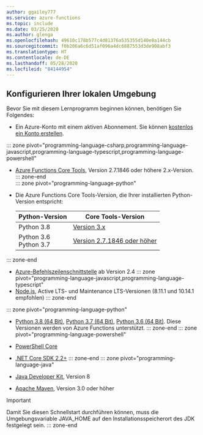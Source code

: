 ```yaml
---
author: ggailey777
ms.service: azure-functions
ms.topic: include
ms.date: 03/25/2020
ms.author: glenga
ms.openlocfilehash: 49610c178b577c4d81376a535355d140e8a144cb
ms.sourcegitcommit: f0b206a6c6d51af096a4dc6887553d3de908abf3
ms.translationtype: HT
ms.contentlocale: de-DE
ms.lasthandoff: 05/28/2020
ms.locfileid: "84144954"
---
```

## <a name="configure-your-local-environment"></a>Konfigurieren Ihrer lokalen Umgebung

Bevor Sie mit diesem Lernprogramm beginnen können, benötigen Sie Folgendes:

+ Ein Azure-Konto mit einem aktiven Abonnement. Sie können [kostenlos ein Konto erstellen](https://azure.microsoft.com/free/?ref=microsoft.com&utm_source=microsoft.com&utm_medium=docs&utm_campaign=visualstudio).

::: zone pivot="programming-language-csharp,programming-language-javascript,programming-language-typescript,programming-language-powershell"  
+ [Azure Functions Core Tools](../articles/azure-functions/functions-run-local.md#v2), Version 2.7.1846 oder höhere 2.x-Version.
::: zone-end  
::: zone pivot="programming-language-python"
+ Die Azure Functions Core Tools-Version, die Ihrer installierten Python-Version entspricht:

   | Python-Version | Core Tools-Version |
   | -------------- | ------------------ |
   | Python 3.8     | [Version 3.x](../articles/azure-functions/functions-run-local.md#v2) |
   | Python 3.6<br/>Python 3.7 | [Version 2.7.1846 oder höher](../articles/azure-functions/functions-run-local.md#v2) |
  
::: zone-end

+ [Azure-Befehlszeilenschnittstelle](/cli/azure/install-azure-cli) ab Version 2.4 
::: zone pivot="programming-language-javascript,programming-language-typescript"
+ [Node.js](https://nodejs.org/), Active LTS- und Maintenance LTS-Versionen (8.11.1 und 10.14.1 empfohlen)
::: zone-end

::: zone pivot="programming-language-python"
+ [Python 3.8 (64 Bit)](https://www.python.org/downloads/release/python-382/), [Python 3.7 (64 Bit)](https://www.python.org/downloads/release/python-375/), [Python 3.6 (64 Bit)](https://www.python.org/downloads/release/python-368/). Diese Versionen werden von Azure Functions unterstützt. 
::: zone-end
::: zone pivot="programming-language-powershell"
+ [PowerShell Core](/powershell/scripting/install/installing-powershell-core-on-windows)

+ [.NET Core SDK 2.2+](https://www.microsoft.com/net/download)
::: zone-end
::: zone pivot="programming-language-java"  
+ [Java Developer Kit](https://aka.ms/azure-jdks), Version 8

+ [Apache Maven](https://maven.apache.org), Version 3.0 oder höher

> [!IMPORTANT]
> Damit Sie diesen Schnellstart durchführen können, muss die Umgebungsvariable JAVA_HOME auf den Installationsspeicherort des JDK festgelegt sein.
::: zone-end
